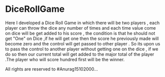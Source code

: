 # DiceRollGame
Here I developed a Dice Roll Game in which there will be two players , each player can throw the dice any number of  times and each time value come on dice will be get added to his score , the condition is that he should not get "One" on Dice ,if he will get one then the score he previously made will become zero and the control will get passed to other player . So its upon us to pass the control to another player without getting one on the dice , if we do so then our current total will get added to the major total of the player .The player who will score hundred first will be the winner.



All rights are reserved to #Anurag15102000...
